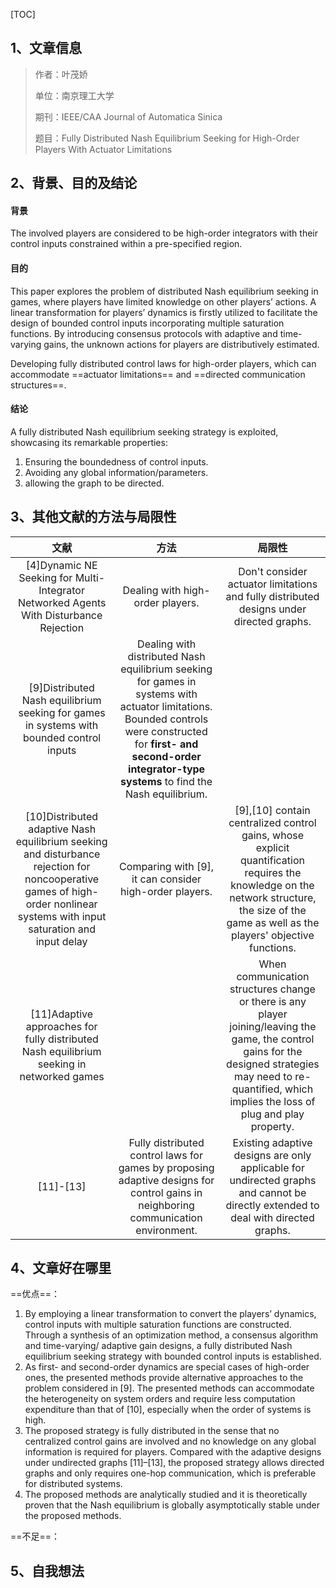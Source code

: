 [TOC]

## 1、文章信息
> 作者：叶茂娇
>
> 单位：南京理工大学
>
> 期刊：IEEE/CAA Journal of Automatica Sinica
>
> 题目：Fully Distributed Nash Equilibrium Seeking for High-Order Players With Actuator Limitations

## 2、背景、目的及结论

#### 背景

The involved players are considered to be high-order integrators with their control inputs constrained within a pre-specified region.

#### 目的

This paper explores the problem of distributed Nash equilibrium seeking in games, where players have limited knowledge on other players’ actions. A linear transformation for players’ dynamics is firstly utilized to facilitate the design of bounded control inputs incorporating multiple saturation functions. By introducing consensus protocols with adaptive and time-varying gains, the unknown actions for players are distributively estimated.

Developing fully distributed control laws for high-order players, which can accommodate ==actuator limitations== and ==directed communication structures==.

#### 结论

A fully distributed Nash equilibrium seeking strategy is exploited, showcasing its remarkable properties:

1. Ensuring the boundedness of control inputs.
2. Avoiding any global information/parameters.
3. allowing the graph to be directed.

## 3、其他文献的方法与局限性

|                             文献                             |                             方法                             |                            局限性                            |
| :----------------------------------------------------------: | :----------------------------------------------------------: | :----------------------------------------------------------: |
| [4]Dynamic NE Seeking for Multi-Integrator Networked Agents With Disturbance Rejection |               Dealing with high-order players.               | Don't consider actuator limitations and fully distributed designs under directed graphs. |
| [9]Distributed Nash equilibrium seeking for games in systems with bounded control inputs | Dealing with distributed Nash equilibrium seeking for games in systems with actuator limitations. Bounded controls were constructed for **first- and second-order integrator-type systems** to find the Nash equilibrium. |                                                              |
| [10]Distributed adaptive Nash equilibrium seeking and disturbance rejection for noncooperative games of high-order nonlinear systems with input saturation and input delay |   Comparing with [9], it can consider high-order players.    | [9],[10] contain centralized control gains, whose explicit quantification requires the knowledge on the network structure, the size of the game as well as the players' objective functions. |
| [11]Adaptive approaches for fully distributed Nash equilibrium seeking in networked games |                                                              | When communication structures change or there is any player joining/leaving the game, the control gains for the designed strategies may need to re-quantified, which implies the loss of plug and play property. |
|                          [11]-[13]                           | Fully distributed control laws for games by proposing adaptive designs for control gains in neighboring communication environment. | Existing adaptive designs are only applicable for undirected graphs and cannot be directly extended to deal with directed graphs. |

## 4、文章好在哪里

==优点==：

1. By employing a linear transformation to convert the players’ dynamics, control inputs with multiple saturation functions are constructed. Through a synthesis of an optimization method, a consensus algorithm and time-varying/ adaptive gain designs, a fully distributed Nash equilibrium seeking strategy with bounded control inputs is established.
2. As first- and second-order dynamics are special cases of high-order ones, the presented methods provide alternative approaches to the problem considered in [9]. The presented methods can accommodate the heterogeneity on system orders and require less computation expenditure than that of [10], especially when the order of systems is high.
3. The proposed strategy is fully distributed in the sense that no centralized control gains are involved and no knowledge on any global information is required for players. Compared with the adaptive designs under undirected graphs [11]–[13], the proposed strategy allows directed graphs and only requires one-hop communication, which is preferable for distributed systems.
4. The proposed methods are analytically studied and it is theoretically proven that the Nash equilibrium is globally asymptotically stable under the proposed methods.

==不足==：



## 5、自我想法

